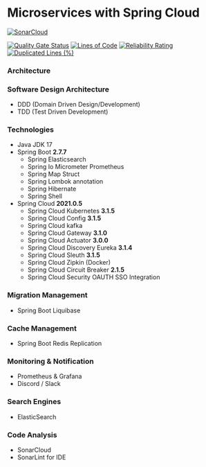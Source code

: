 # Microservices with Spring Cloud
[![SonarCloud](https://sonarcloud.io/images/project_badges/sonarcloud-white.svg)](https://sonarcloud.io/summary/new_code?id=DobbyAkhmadi_talent-management-system)

[![Quality Gate Status](https://sonarcloud.io/api/project_badges/measure?project=DobbyAkhmadi_talent-management-system&metric=alert_status)](https://sonarcloud.io/summary/new_code?id=DobbyAkhmadi_talent-management-system)
[![Lines of Code](https://sonarcloud.io/api/project_badges/measure?project=DobbyAkhmadi_talent-management-system&metric=ncloc)](https://sonarcloud.io/summary/new_code?id=DobbyAkhmadi_talent-management-system)
[![Reliability Rating](https://sonarcloud.io/api/project_badges/measure?project=DobbyAkhmadi_talent-management-system&metric=reliability_rating)](https://sonarcloud.io/summary/new_code?id=DobbyAkhmadi_talent-management-system)
[![Duplicated Lines (%)](https://sonarcloud.io/api/project_badges/measure?project=DobbyAkhmadi_talent-management-system&metric=duplicated_lines_density)](https://sonarcloud.io/summary/new_code?id=DobbyAkhmadi_talent-management-system)

### Architecture



### Software Design Architecture
- DDD (Domain Driven Design/Development)
- TDD (Test Driven Development) 

### Technologies
- Java JDK 17
- Spring Boot **2.7.7** 
  - Spring Elasticsearch
  - Spring Io Micrometer Prometheus
  - Spring Map Struct
  - Spring Lombok annotation
  - Spring Hibernate
  - Spring Shell
- Spring Cloud **2021.0.5**
  - Spring Cloud Kubernetes **3.1.5**
  - Spring Cloud Config **3.1.5**
  - Spring Cloud kafka 
  - Spring Cloud Gateway **3.1.0**
  - Spring Cloud Actuator **3.0.0**
  - Spring Cloud Discovery Eureka **3.1.4**
  - Spring Cloud Sleuth  **3.1.5**
  - Spring Cloud Zipkin (Docker)
  - Spring Cloud Circuit Breaker **2.1.5**
  - Spring Cloud Security OAUTH SSO Integration

### Migration Management
- Spring Boot Liquibase

### Cache Management
- Spring Boot Redis Replication

### Monitoring & Notification
- Prometheus & Grafana
- Discord / Slack

### Search Engines
- ElasticSearch

### Code Analysis
- SonarCloud
- SonarLint for IDE
